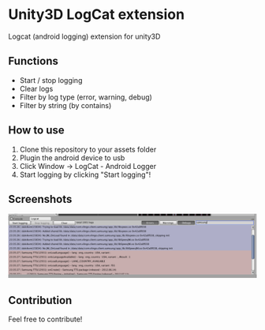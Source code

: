 Unity3D LogCat extension
========================

Logcat (android logging) extension for unity3D

Functions
---------------------
- Start / stop logging
- Clear logs
- Filter by log type (error, warning, debug)
- Filter by string (by contains)

How to use
---------------------
1. Clone this repository to your assets folder
2. Plugin the android device to usb
3. Click Window -> LogCat - Android Logger
4. Start logging by clicking "Start logging"!

Screenshots
---------------------
![alt text](/screenshots/FilterByErrorTypesAndString.png "Title")

Contribution
---------------------
Feel free to contribute!

